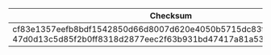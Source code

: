 | **Checksum** | **Filename** |
| --- | --- |
| cf83e1357eefb8bdf1542850d66d8007d620e4050b5715dc83f4a921d36ce9ce 47d0d13c5d85f2b0ff8318d2877eec2f63b931bd47417a81a538327af927da3e  | *- |

